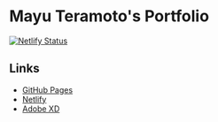# Mayu Teramoto's Portfolio

[![Netlify Status](https://api.netlify.com/api/v1/badges/b00928fb-b292-44bf-8833-59a499675f2c/deploy-status)](https://app.netlify.com/sites/mayuteramoto/deploys)

## Links

- [GitHub Pages](https://ke3en.github.io/omayu_portfolio/)
- [Netlify](https://app.netlify.com/sites/omayu-portfolio/overview)
- [Adobe XD](https://xd.adobe.com/view/024d7cca-e254-4836-b43a-d300b5a1e919-571e/specs/)
